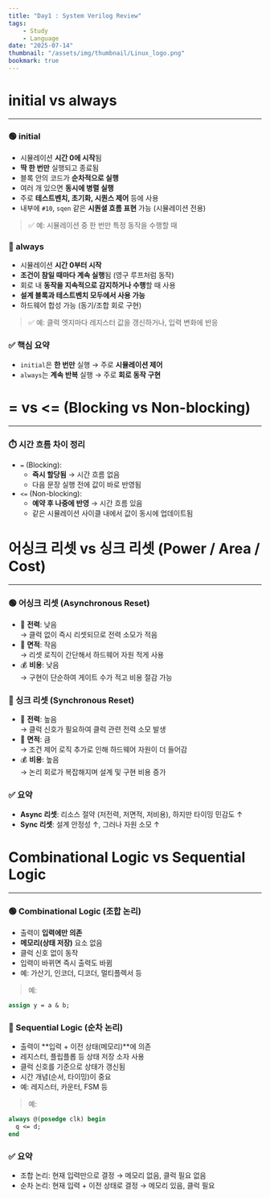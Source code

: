 ```yaml
---
title: "Day1 : System Verilog Review"
tags:
    - Study
    - Language
date: "2025-07-14"
thumbnail: "/assets/img/thumbnail/Linux_logo.png"
bookmark: true
---
```


# initial vs always
---
### 🟢 initial
- 시뮬레이션 **시간 0에 시작**됨
- **딱 한 번만** 실행되고 종료됨
- 블록 안의 코드가 **순차적으로 실행**
- 여러 개 있으면 **동시에 병렬 실행**
- 주로 **테스트벤치, 초기화, 시퀀스 제어** 등에 사용
- 내부에 `#10`, `sqen` 같은 **시퀀셜 흐름 표현** 가능 (시뮬레이션 전용)

> ✅ 예: 시뮬레이션 중 한 번만 특정 동작을 수행할 때

### 🔵 always
- 시뮬레이션 **시간 0부터 시작**
- **조건이 참일 때마다 계속 실행**됨 (영구 루프처럼 동작)
- 회로 내 **동작을 지속적으로 감지하거나 수행**할 때 사용
- **설계 블록과 테스트벤치 모두에서 사용 가능**
- 하드웨어 합성 가능 (동기/조합 회로 구현)

> ✅ 예: 클럭 엣지마다 레지스터 값을 갱신하거나, 입력 변화에 반응

### ✅ 핵심 요약
- `initial`은 **한 번만** 실행 → 주로 **시뮬레이션 제어**
- `always`는 **계속 반복** 실행 → 주로 **회로 동작 구현**

# = vs <= (Blocking vs Non-blocking)
---
### ⏱️ 시간 흐름 차이 정리
- `=` (Blocking):
  - **즉시 할당됨** → 시간 흐름 없음
  - 다음 문장 실행 전에 값이 바로 반영됨
- `<=` (Non-blocking):
  - **예약 후 나중에 반영** → 시간 흐름 있음
  - 같은 시뮬레이션 사이클 내에서 값이 동시에 업데이트됨

# 어싱크 리셋 vs 싱크 리셋 (Power / Area / Cost)
---
### 🟢 어싱크 리셋 (Asynchronous Reset)
- 🔋 **전력**: 낮음  
  → 클럭 없이 즉시 리셋되므로 전력 소모가 적음
- 📐 **면적**: 작음  
  → 리셋 로직이 간단해서 하드웨어 자원 적게 사용
- 💰 **비용**: 낮음  
  → 구현이 단순하여 게이트 수가 적고 비용 절감 가능

### 🔵 싱크 리셋 (Synchronous Reset)
- 🔋 **전력**: 높음  
  → 클럭 신호가 필요하여 클럭 관련 전력 소모 발생
- 📐 **면적**: 큼  
  → 조건 제어 로직 추가로 인해 하드웨어 자원이 더 들어감
- 💰 **비용**: 높음  
  → 논리 회로가 복잡해지며 설계 및 구현 비용 증가

### ✅ 요약
- **Async 리셋**: 리소스 절약 (저전력, 저면적, 저비용), 하지만 타이밍 민감도 ↑
- **Sync 리셋**: 설계 안정성 ↑, 그러나 자원 소모 ↑

# Combinational Logic vs Sequential Logic
---
### 🟢 Combinational Logic (조합 논리)
- 출력이 **입력에만 의존**
- **메모리(상태 저장)** 요소 없음
- 클럭 신호 없이 동작
- 입력이 바뀌면 즉시 출력도 바뀜
- 예: 가산기, 인코더, 디코더, 멀티플렉서 등

> 예:
```systemverilog
assign y = a & b;
```

### 🔵 Sequential Logic (순차 논리)
- 출력이 **입력 + 이전 상태(메모리)**에 의존
- 레지스터, 플립플롭 등 상태 저장 소자 사용
- 클럭 신호를 기준으로 상태가 갱신됨
- 시간 개념(순서, 타이밍)이 중요
- 예: 레지스터, 카운터, FSM 등

> 예:
```systemverilog
always @(posedge clk) begin
  q <= d;
end
```

### ✅ 요약
- 조합 논리: 현재 입력만으로 결정 → 메모리 없음, 클럭 필요 없음
- 순차 논리: 현재 입력 + 이전 상태로 결정 → 메모리 있음, 클럭 필요

